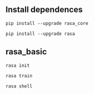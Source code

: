 ## Install dependences

```shell
pip install --upgrade rasa_core
```

```shell
pip install --upgrade rasa
```



## rasa_basic

```shell
rasa init
```

```
rasa train
```

```
rasa shell
```

